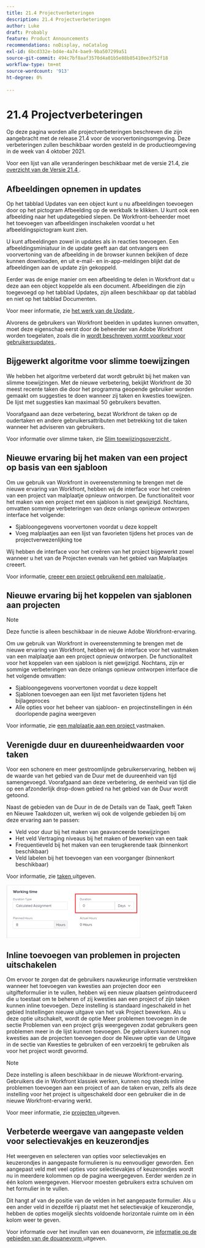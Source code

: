 ```yaml
---
title: 21.4 Projectverbeteringen
description: 21.4 Projectverbeteringen
author: Luke
draft: Probably
feature: Product Announcements
recommendations: noDisplay, noCatalog
exl-id: 6bcd332e-bd4e-4a74-bae9-9ba507299a51
source-git-commit: 494c7bf8aaf3570d4a01b5e88b85410ee3f52f18
workflow-type: tm+mt
source-wordcount: '913'
ht-degree: 0%

---
```


# 21.4 Projectverbeteringen

Op deze pagina worden alle projectverbeteringen beschreven die zijn aangebracht met de release 21.4 voor de voorvertoningsomgeving. Deze verbeteringen zullen beschikbaar worden gesteld in de productieomgeving in de week van 4 oktober 2021.

Voor een lijst van alle veranderingen beschikbaar met de versie 21.4, zie [ overzicht van de Versie 21.4 ](../../../product-announcements/product-releases/21.4-release-activity/21-4-release-overview.md).

## Afbeeldingen opnemen in updates

Op het tabblad Updates van een object kunt u nu afbeeldingen toevoegen door op het pictogram Afbeelding op de werkbalk te klikken. U kunt ook een afbeelding naar het updategebied slepen. De Workfront-beheerder moet het toevoegen van afbeeldingen inschakelen voordat u het afbeeldingspictogram kunt zien.

U kunt afbeeldingen zowel in updates als in reacties toevoegen. Een afbeeldingsminiatuur in de update geeft aan dat ontvangers een voorvertoning van de afbeelding in de browser kunnen bekijken of deze kunnen downloaden, en uit e-mail- en in-app-meldingen blijkt dat de afbeeldingen aan de update zijn gekoppeld.

Eerder was de enige manier om een afbeelding te delen in Workfront dat u deze aan een object koppelde als een document. Afbeeldingen die zijn toegevoegd op het tabblad Updates, zijn alleen beschikbaar op dat tabblad en niet op het tabblad Documenten.

Voor meer informatie, zie [ het werk van de Update ](../../../workfront-basics/updating-work-items-and-viewing-updates/update-work.md).

Alvorens de gebruikers van Workfront beelden in updates kunnen omvatten, moet deze eigenschap eerst door de beheerder van Adobe Workfront worden toegelaten, zoals die in [ wordt beschreven vormt voorkeur voor gebruikersupdates ](../../../administration-and-setup/set-up-workfront/system-tracked-update-feeds/configure-preferences-user-updates.md).

## Bijgewerkt algoritme voor slimme toewijzingen

We hebben het algoritme verbeterd dat wordt gebruikt bij het maken van slimme toewijzingen. Met de nieuwe verbetering, bekijkt Workfront de 30 meest recente taken die door het programma geopende gebruiker worden gemaakt om suggesties te doen wanneer zij taken en kwesties toewijzen. De lijst met suggesties kan maximaal 50 gebruikers bevatten.

Voorafgaand aan deze verbetering, bezat Workfront de taken op de oudertaken en andere gebruikersattributen met betrekking tot die taken wanneer het adviseren van gebruikers.

Voor informatie over slimme taken, zie [ Slim toewijzingsoverzicht ](../../../manage-work/tasks/assign-tasks/smart-assignments.md).

## Nieuwe ervaring bij het maken van een project op basis van een sjabloon

Om uw gebruik van Workfront in overeenstemming te brengen met de nieuwe ervaring van Workfront, hebben wij de interface voor het creëren van een project van malplaatje opnieuw ontworpen. De functionaliteit voor het maken van een project met een sjabloon is niet gewijzigd. Nochtans, omvatten sommige verbeteringen van deze onlangs opnieuw ontworpen interface het volgende:

* Sjabloongegevens voorvertonen voordat u deze koppelt
* Voeg malplaatjes aan een lijst van favorieten tijdens het proces van de projectverwezenlijking toe

Wij hebben de interface voor het creëren van het project bijgewerkt zowel wanneer u het van de Projecten evenals van het gebied van Malplaatjes creeert.

Voor informatie, [ creeer een project gebruikend een malplaatje ](../../../manage-work/projects/create-projects/create-project-from-template.md).

## Nieuwe ervaring bij het koppelen van sjablonen aan projecten

>[!NOTE]
>
>Deze functie is alleen beschikbaar in de nieuwe Adobe Workfront-ervaring.

Om uw gebruik van Workfront in overeenstemming te brengen met de nieuwe ervaring van Workfront, hebben wij de interface voor het vastmaken van een malplaatje aan een project opnieuw ontworpen. De functionaliteit voor het koppelen van een sjabloon is niet gewijzigd. Nochtans, zijn er sommige verbeteringen van deze onlangs opnieuw ontworpen interface die het volgende omvatten:

* Sjabloongegevens voorvertonen voordat u deze koppelt
* Sjablonen toevoegen aan een lijst met favorieten tijdens het bijlageproces
* Alle opties voor het beheer van sjabloon- en projectinstellingen in één doorlopende pagina weergeven

Voor informatie, zie [ een malplaatje aan een project ](../../../manage-work/projects/create-and-manage-templates/attach-template-to-project.md) vastmaken.

## Verenigde duur en duureenheidwaarden voor taken

Voor een schonere en meer gestroomlijnde gebruikerservaring, hebben wij de waarde van het gebied van de Duur met de duureenheid van tijd samengevoegd. Voorafgaand aan deze verbetering, de eenheid van tijd die op een afzonderlijk drop-down gebied na het gebied van de Duur wordt getoond.

Naast de gebieden van de Duur in de de Details van de Taak, geeft Taken en Nieuwe Taakdozen uit, werken wij ook de volgende gebieden bij om deze ervaring aan te passen:

* Veld voor duur bij het maken van geavanceerde toewijzingen
* Het veld Vertraging niveaus bij het maken of bewerken van een taak
* Frequentieveld bij het maken van een terugkerende taak (binnenkort beschikbaar)
* Veld labelen bij het toevoegen van een voorganger (binnenkort beschikbaar)

Voor informatie, zie [ taken ](../../../manage-work/tasks/manage-tasks/edit-tasks.md) uitgeven.

![ het gebied van de Duur ](assets/duration-combined-field-350x139.png)

## Inline toevoegen van problemen in projecten uitschakelen

Om ervoor te zorgen dat de gebruikers nauwkeurige informatie verstrekken wanneer het toevoegen van kwesties aan projecten door een uitgifteformulier in te vullen, hebben wij een nieuw plaatsen geïntroduceerd die u toestaat om te beheren of zij kwesties aan een project of zijn taken kunnen inline toevoegen. Deze instelling is standaard ingeschakeld in het gebied Instellingen nieuwe uitgave van het vak Project bewerken. Als u deze optie uitschakelt, wordt de optie Meer problemen toevoegen in de sectie Problemen van een project grijs weergegeven zodat gebruikers geen problemen meer in de lijst kunnen toevoegen. De gebruikers kunnen nog kwesties aan de projecten toevoegen door de Nieuwe optie van de Uitgave in de sectie van Kwesties te gebruiken of een verzoekrij te gebruiken als voor het project wordt gevormd.

>[!NOTE]
>
>Deze instelling is alleen beschikbaar in de nieuwe Workfront-ervaring. Gebruikers die in Workfront klassiek werken, kunnen nog steeds inline problemen toevoegen aan een project of aan de taken ervan, zelfs als deze instelling voor het project is uitgeschakeld door een gebruiker die in de nieuwe Workfront-ervaring werkt.

Voor meer informatie, zie [ projecten ](../../../manage-work/projects/manage-projects/edit-projects.md) uitgeven.

## Verbeterde weergave van aangepaste velden voor selectievakjes en keuzerondjes

Het weergeven en selecteren van opties voor selectievakjes en keuzerondjes in aangepaste formulieren is nu eenvoudiger geworden. Een aangepast veld met veel opties voor selectievakjes of keuzerondjes wordt nu in meerdere kolommen op de pagina weergegeven. Eerder werden ze in één kolom weergegeven. Hiervoor moesten gebruikers extra schuiven om het formulier in te vullen.

Dit hangt af van de positie van de velden in het aangepaste formulier. Als u een ander veld in dezelfde rij plaatst met het selectievakje of keuzerondje, hebben de opties mogelijk slechts voldoende horizontale ruimte om in één kolom weer te geven.

Voor informatie over het invullen van een douanevorm, zie [ informatie op de gebieden van de douanevorm ](../../../workfront-basics/work-with-custom-forms/edit-custom-forms.md) uitgeven.

